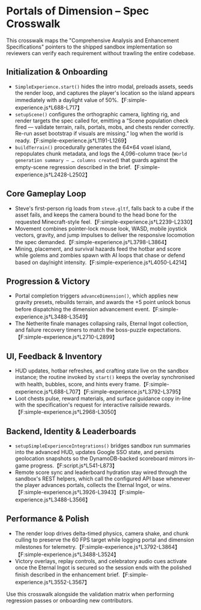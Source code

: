 # Portals of Dimension – Spec Crosswalk

This crosswalk maps the "Comprehensive Analysis and Enhancement Specifications" pointers to the shipped sandbox
implementation so reviewers can verify each requirement without trawling the entire codebase.

## Initialization & Onboarding
- `SimpleExperience.start()` hides the intro modal, preloads assets, seeds the render loop, and captures the
  player's location so the island appears immediately with a daylight value of 50%.【F:simple-experience.js†L688-L717】
- `setupScene()` configures the orthographic camera, lighting rig, and render targets the spec called for, emitting a
  “Scene population check fired — validate terrain, rails, portals, mobs, and chests render correctly. Re-run asset bootstrap if visuals are missing.” log when the world is ready.【F:simple-experience.js†L1191-L1269】
- `buildTerrain()` procedurally generates the 64×64 voxel island, repopulates chunk metadata, and logs the 4,096-column
  trace (`World generation summary — … columns created`) that guards against the empty-scene regression described in the brief.【F:simple-experience.js†L2428-L2502】

## Core Gameplay Loop
- Steve's first-person rig loads from `steve.gltf`, falls back to a cube if the asset fails, and keeps the camera bound to
  the head bone for the requested Minecraft-style feel.【F:simple-experience.js†L2239-L2330】
- Movement combines pointer-lock mouse look, WASD, mobile joystick vectors, gravity, and jump impulses to deliver the
  responsive locomotion the spec demanded.【F:simple-experience.js†L3798-L3864】
- Mining, placement, and survival hazards feed the hotbar and score while golems and zombies spawn with AI loops that
  chase or defend based on day/night intensity.【F:simple-experience.js†L4050-L4214】

## Progression & Victory
- Portal completion triggers `advanceDimension()`, which applies new gravity presets, rebuilds terrain, and awards the
  +5 point unlock bonus before dispatching the dimension advancement event.【F:simple-experience.js†L3488-L3549】
- The Netherite finale manages collapsing rails, Eternal Ingot collection, and failure recovery timers to match the
  boss-puzzle expectations.【F:simple-experience.js†L2710-L2899】

## UI, Feedback & Inventory
- HUD updates, hotbar refreshes, and crafting state live on the sandbox instance; the routine invoked by
  `start()` keeps the overlay synchronised with health, bubbles, score, and hints every frame.【F:simple-experience.js†L688-L707】【F:simple-experience.js†L3792-L3795】
- Loot chests pulse, reward materials, and surface guidance copy in-line with the specification's request for
  interactive railside rewards.【F:simple-experience.js†L2968-L3050】

## Backend, Identity & Leaderboards
- `setupSimpleExperienceIntegrations()` bridges sandbox run summaries into the advanced HUD, updates Google SSO state,
  and persists geolocation snapshots so the DynamoDB-backed scoreboard mirrors in-game progress.【F:script.js†L541-L873】
- Remote score sync and leaderboard hydration stay wired through the sandbox's REST helpers, which call the configured
  API base whenever the player advances portals, collects the Eternal Ingot, or wins.【F:simple-experience.js†L3926-L3943】【F:simple-experience.js†L3488-L3566】

## Performance & Polish
- The render loop drives delta-timed physics, camera shake, and chunk culling to preserve the 60 FPS target while
  logging portal and dimension milestones for telemetry.【F:simple-experience.js†L3792-L3864】【F:simple-experience.js†L3488-L3524】
- Victory overlays, replay controls, and celebratory audio cues activate once the Eternal Ingot is secured so the
  session ends with the polished finish described in the enhancement brief.【F:simple-experience.js†L3552-L3567】

Use this crosswalk alongside the validation matrix when performing regression passes or onboarding new contributors.
